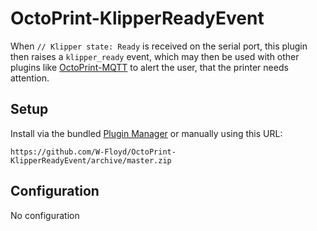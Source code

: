 
# OctoPrint-KlipperReadyEvent

When `// Klipper state: Ready` is received on the serial port, this plugin then raises a `klipper_ready` event, which may then be used with other plugins like [OctoPrint-MQTT](https://github.com/OctoPrint/OctoPrint-MQTT) to alert the user, that the printer needs attention.

## Setup

Install via the bundled [Plugin Manager](https://github.com/foosel/OctoPrint/wiki/Plugin:-Plugin-Manager)
or manually using this URL:

    https://github.com/W-Floyd/OctoPrint-KlipperReadyEvent/archive/master.zip

## Configuration

No configuration
